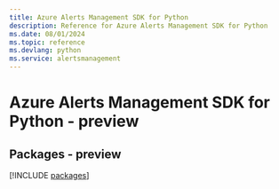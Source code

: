 ```yaml
---
title: Azure Alerts Management SDK for Python
description: Reference for Azure Alerts Management SDK for Python
ms.date: 08/01/2024
ms.topic: reference
ms.devlang: python
ms.service: alertsmanagement
---
```

# Azure Alerts Management SDK for Python - preview
## Packages - preview
[!INCLUDE [packages](alerts-management-index.md)]